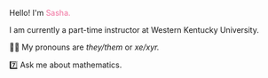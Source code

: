 Hello! I'm <span style="color: #f1729f;">Sasha.</span>

I am currently a part-time instructor at Western Kentucky University.

🏳️‍⚧ My pronouns are *they/them* or *xe/xyr.*

:seven: Ask me about mathematics.
